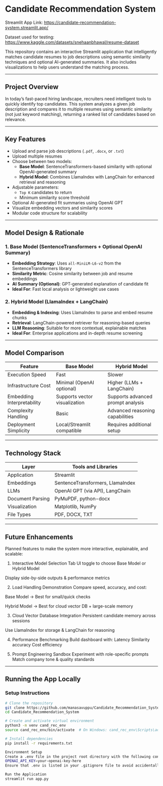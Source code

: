 # Candidate Recommendation System
Streamlit App Link: https://candidate-recommendation-system.streamlit.app/

Dataset used for testing: https://www.kaggle.com/datasets/snehaanbhawal/resume-dataset

This repository contains an interactive Streamlit application that intelligently matches candidate resumes to job descriptions using semantic similarity techniques and optional AI-generated summaries. It also includes visualizations to help users understand the matching process.

---

## Project Overview

In today’s fast-paced hiring landscape, recruiters need intelligent tools to quickly identify top candidates. This system analyzes a given job description and compares it to multiple resumes using semantic similarity (not just keyword matching), returning a ranked list of candidates based on relevance.

---

## Key Features

- Upload and parse job descriptions (`.pdf`, `.docx`, or `.txt`)
- Upload multiple resumes
- Choose between two models:
  - **Base Model**: SentenceTransformers-based similarity with optional OpenAI-generated summary
  - **Hybrid Model**: Combines LlamaIndex with LangChain for enhanced retrieval and reasoning
- Adjustable parameters:
  - `Top K` candidates to return
  - Minimum similarity score threshold
- Optional AI-generated fit summaries using OpenAI GPT
- Visualize embedding vectors and similarity scores
- Modular code structure for scalability

---

## Model Design & Rationale

### 1. Base Model (SentenceTransformers + Optional OpenAI Summary)

- **Embedding Strategy**: Uses `all-MiniLM-L6-v2` from the SentenceTransformers library
- **Similarity Metric**: Cosine similarity between job and resume embeddings
- **AI Summary (Optional)**: GPT-generated explanation of candidate fit
- **Ideal For**: Fast local analysis or lightweight use cases

### 2. Hybrid Model (LlamaIndex + LangChain)

- **Embedding & Indexing**: Uses LlamaIndex to parse and embed resume chunks
- **Retrieval**: LangChain-powered retriever for reasoning-based queries
- **LLM Reasoning**: Suitable for more contextual, explainable matches
- **Ideal For**: Enterprise applications and in-depth resume screening

---

## Model Comparison

| Feature                  | Base Model                        | Hybrid Model                         |
|--------------------------|------------------------------------|--------------------------------------|
| Execution Speed          | Fast                               | Slower                               |
| Infrastructure Cost      | Minimal (OpenAI optional)          | Higher (LLMs + LangChain)            |
| Embedding Interpretability | Supports vector visualization    | Supports advanced prompt analysis    |
| Complexity Handling      | Basic                              | Advanced reasoning capabilities       |
| Deployment Simplicity    | Local/Streamlit compatible         | Requires additional setup            |

---

## Technology Stack

| Layer             | Tools and Libraries                      |
|-------------------|------------------------------------------|
| Application       | Streamlit                               |
| Embeddings        | SentenceTransformers, LlamaIndex         |
| LLMs              | OpenAI GPT (via API), LangChain          |
| Document Parsing  | PyMuPDF, python-docx                     |
| Visualization     | Matplotlib, NumPy                        |
| File Types        | PDF, DOCX, TXT                           |

---
## Future Enhancements
Planned features to make the system more interactive, explainable, and scalable:

1. Interactive Model Selection Tab
UI toggle to choose Base Model or Hybrid Model

Display side-by-side outputs & performance metrics

2. Load Handling Demonstration
Compare speed, accuracy, and cost:

Base Model → Best for small/quick checks

Hybrid Model → Best for cloud vector DB + large-scale memory

3. Cloud Vector Database Integration
Persistent candidate memory across sessions

Use LlamaIndex for storage & LangChain for reasoning

4. Performance Benchmarking
Build dashboard with:
Latency
Similarity accuracy
Cost efficiency

5. Prompt Engineering Sandbox
Experiment with role-specific prompts
Match company tone & quality standards
---
## Running the App Locally

### Setup Instructions

```bash
# Clone the repository
git clone https://github.com/manasavuppu/Candidate_Recommendation_System.git
cd Candidate_Recommendation_System

# Create and activate virtual environment
python3 -m venv cand_rec_env
source cand_rec_env/bin/activate  # On Windows: cand_rec_env\Scripts\activate

# Install dependencies
pip install -r requirements.txt

Environment Setup
Create a .env file in the project root directory with the following content:
OPENAI_API_KEY=your-openai-key-here
Ensure that .env is listed in your .gitignore file to avoid accidentally pushing secrets to GitHub.

Run the Application
streamlit run app.py

